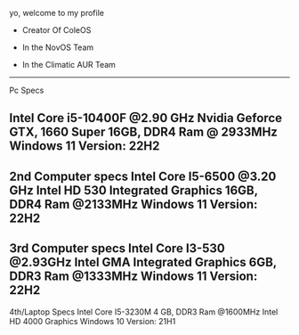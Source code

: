 yo, welcome to my profile

- Creator Of ColeOS

- In the NovOS Team

- In the Climatic AUR Team 
---------------------------
Pc Specs

Intel Core i5-10400F @2.90 GHz
Nvidia Geforce GTX, 1660 Super
16GB, DDR4 Ram @ 2933MHz
Windows 11 Version: 22H2
------------------------
2nd Computer specs
Intel Core I5-6500 @3.20 GHz
Intel HD 530 Integrated Graphics
16GB, DDR4 Ram @2133MHz
Windows 11 Version: 22H2
------------------------
3rd Computer specs
Intel Core I3-530 @2.93GHz
Intel GMA Integrated Graphics
6GB, DDR3 Ram @1333MHz
Windows 11 Version: 22H2
-------------------------------------------
4th/Laptop Specs
Intel Core I5-3230M
4 GB, DDR3 Ram @1600MHz
Intel HD 4000 Graphics
Windows 10 Version: 21H1
